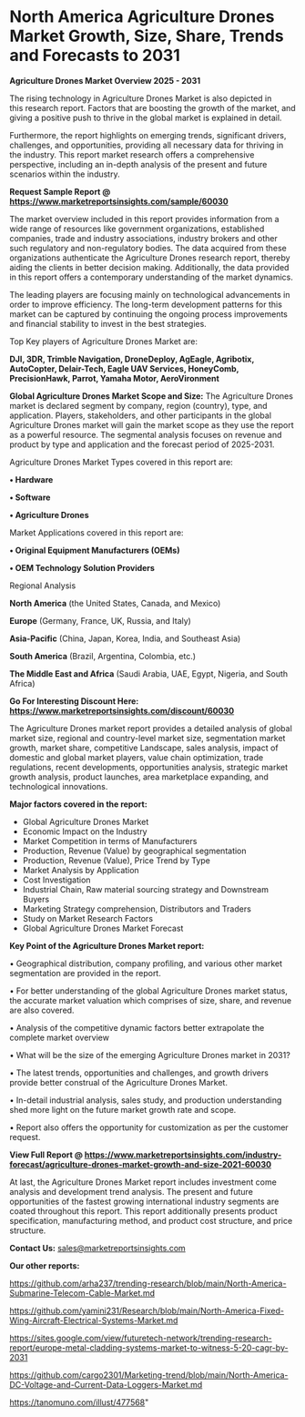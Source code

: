 # North America Agriculture Drones Market Growth, Size, Share, Trends and Forecasts to 2031

<Strong> Agriculture Drones Market Overview 2025 - 2031</strong>

The rising technology in Agriculture Drones Market is also depicted in this research report. Factors that are boosting the growth of the market, and giving a positive push to thrive in the global market is explained in detail.

Furthermore, the report highlights on emerging trends, significant drivers, challenges, and opportunities, providing all necessary data for thriving in the industry. This report market research offers a comprehensive perspective, including an in-depth analysis of the present and future scenarios within the industry.

<strong>Request Sample Report @ <a href=https://www.marketreportsinsights.com/sample/60030>https://www.marketreportsinsights.com/sample/60030</a></strong>

The market overview included in this report provides information from a wide range of resources like government organizations, established companies, trade and industry associations, industry brokers and other such regulatory and non-regulatory bodies. The data acquired from these organizations authenticate the Agriculture Drones research report, thereby aiding the clients in better decision making. Additionally, the data provided in this report offers a contemporary understanding of the market dynamics.

The leading players are focusing mainly on technological advancements in order to improve efficiency. The long-term development patterns for this market can be captured by continuing the ongoing process improvements and financial stability to invest in the best strategies.

Top Key players of Agriculture Drones Market are:

<strong>DJI, 3DR, Trimble Navigation, DroneDeploy, AgEagle, Agribotix, AutoCopter, Delair-Tech, Eagle UAV Services, HoneyComb, PrecisionHawk, Parrot, Yamaha Motor, AeroVironment</strong>

<strong><b>Global Agriculture Drones Market Scope and Size:</b></strong>
The Agriculture Drones market is declared segment by company, region (country), type, and application. Players, stakeholders, and other participants in the global Agriculture Drones market will gain the market scope as they use the report as a powerful resource. The segmental analysis focuses on revenue and product by type and application and the forecast period of 2025-2031.

Agriculture Drones Market Types covered in this report are:

<strong>• Hardware

• Software

• Agriculture Drones</strong>

Market Applications covered in this report are:

<strong>• Original Equipment Manufacturers (OEMs)

• OEM Technology Solution Providers</strong> 

Regional Analysis

<strong>North America</strong> (the United States, Canada, and Mexico)

<strong>Europe</strong> (Germany, France, UK, Russia, and Italy)

<strong>Asia-Pacific</strong> (China, Japan, Korea, India, and Southeast Asia)

<strong>South America</strong> (Brazil, Argentina, Colombia, etc.)

<strong>The Middle East and Africa</strong> (Saudi Arabia, UAE, Egypt, Nigeria, and South Africa)

<strong>Go For Interesting Discount Here: <a href=https://www.marketreportsinsights.com/discount/60030>https://www.marketreportsinsights.com/discount/60030</a></strong>

The Agriculture Drones market report provides a detailed analysis of global market size, regional and country-level market size, segmentation market growth, market share, competitive Landscape, sales analysis, impact of domestic and global market players, value chain optimization, trade regulations, recent developments, opportunities analysis, strategic market growth analysis, product launches, area marketplace expanding, and technological innovations.

<strong><b>Major factors covered in the report:</b></strong>
<ul>
  <li>Global Agriculture Drones Market </li>
  <li>Economic Impact on the Industry</li>
  <li>Market Competition in terms of Manufacturers</li>
  <li>Production, Revenue (Value) by geographical segmentation</li>
  <li>Production, Revenue (Value), Price Trend by Type</li>
  <li>Market Analysis by Application</li>
  <li>Cost Investigation</li>
  <li>Industrial Chain, Raw material sourcing strategy and Downstream Buyers</li>
  <li>Marketing Strategy comprehension, Distributors and Traders</li>
  <li>Study on Market Research Factors</li>
  <li>Global Agriculture Drones Market Forecast</li>
</ul>

<strong><b>Key Point of the Agriculture Drones Market report:</b></strong>

• Geographical distribution, company profiling, and various other market segmentation are provided in the report.

• For better understanding of the global Agriculture Drones market status, the accurate market valuation which comprises of size, share, and revenue are also covered.

• Analysis of the competitive dynamic factors better extrapolate the complete market overview

• What will be the size of the emerging Agriculture Drones market in 2031?

• The latest trends, opportunities and challenges, and growth drivers provide better construal of the Agriculture Drones Market.

• In-detail industrial analysis, sales study, and production understanding shed more light on the future market growth rate and scope.

• Report also offers the opportunity for customization as per the customer request.

<strong><b>View Full Report @ <a href=https://www.marketreportsinsights.com/industry-forecast/agriculture-drones-market-growth-and-size-2021-60030>https://www.marketreportsinsights.com/industry-forecast/agriculture-drones-market-growth-and-size-2021-60030</a></b></strong>


At last, the Agriculture Drones Market report includes investment come analysis and development trend analysis. The present and future opportunities of the fastest growing international industry segments are coated throughout this report. This report additionally presents product specification, manufacturing method, and product cost structure, and price structure.

<strong>Contact Us:</strong>
sales@marketreportsinsights.com

<strong>Our other reports:</strong>

<a href=https://github.com/arha237/trending-research/blob/main/North-America-Submarine-Telecom-Cable-Market.md>https://github.com/arha237/trending-research/blob/main/North-America-Submarine-Telecom-Cable-Market.md</a>

<a href=https://github.com/yamini231/Research/blob/main/North-America-Fixed-Wing-Aircraft-Electrical-Systems-Market.md>https://github.com/yamini231/Research/blob/main/North-America-Fixed-Wing-Aircraft-Electrical-Systems-Market.md</a>

<a href=https://sites.google.com/view/futuretech-network/trending-research-report/europe-metal-cladding-systems-market-to-witness-5-20-cagr-by-2031>https://sites.google.com/view/futuretech-network/trending-research-report/europe-metal-cladding-systems-market-to-witness-5-20-cagr-by-2031</a>

<a href=https://github.com/cargo2301/Marketing-trend/blob/main/North-America-DC-Voltage-and-Current-Data-Loggers-Market.md>https://github.com/cargo2301/Marketing-trend/blob/main/North-America-DC-Voltage-and-Current-Data-Loggers-Market.md</a>

<a href=https://tanomuno.com/illust/477568>https://tanomuno.com/illust/477568</a>"

